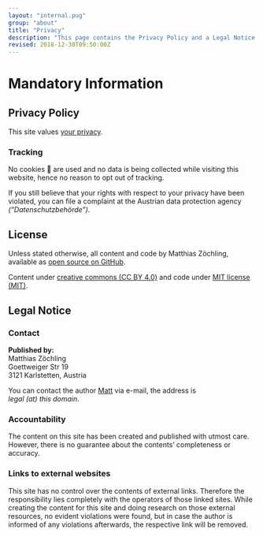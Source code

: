 ```yaml
---
layout: "internal.pug"
group: "about"
title: "Privacy"
description: "This page contains the Privacy Policy and a Legal Notice. You have been warned."
revised: 2018-12-30T09:50:00Z
---
```


# Mandatory Information

## Privacy Policy

This site values [your privacy](/2018/data-protection-rules).

### Tracking

No cookies 🍪 are used and no data is being collected while visiting this website, hence no reason to opt out of tracking.

If you still believe that your rights with respect to your privacy have been violated, you can file a complaint at the Austrian data protection agency <em lang="de">(“Datenschutzbehörde”)</em>.

## License

Unless stated otherwise, all content and code by Matthias Zöchling, available as [open source on GitHub](https://github.com/cssence/cssence.com).

Content under [creative commons (CC BY 4.0)](https://creativecommons.org/licenses/by/4.0/) and code under [MIT license (MIT)](https://cssence.mit-license.org/2010).

## Legal Notice

### Contact

**Published by:**  
Matthias Zöchling  
Goettweiger Str 19  
3121 Karlstetten, Austria

You can contact the author [Matt](/about/matt) via e-mail, the address is  
_legal (at) this domain_.

### Accountability

The content on this site has been created and published with utmost care. However, there is no guarantee about the contents’ completeness or accuracy.

### Links to external websites

This site has no control over the contents of external links. Therefore the responsibility lies completely with the operators of those linked sites. While creating the content for this site and doing research on those external resources, no evident violations were found, but in case the author is informed of any violations afterwards, the respective link will be removed.
